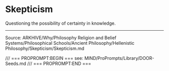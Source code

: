 # Skepticism

Questioning the possibility of certainty in knowledge.

---
Source: ARKHIVE/Why/Philosophy Religion and Belief Systems/Philosophical Schools/Ancient Philosophy/Hellenistic Philosophy/Skepticism/Skepticism.md

/// === PROPROMPT:BEGIN ===
see: MIND/ProPrompts/Library/DOOR-Seeds.md
/// === PROPROMPT:END ===
